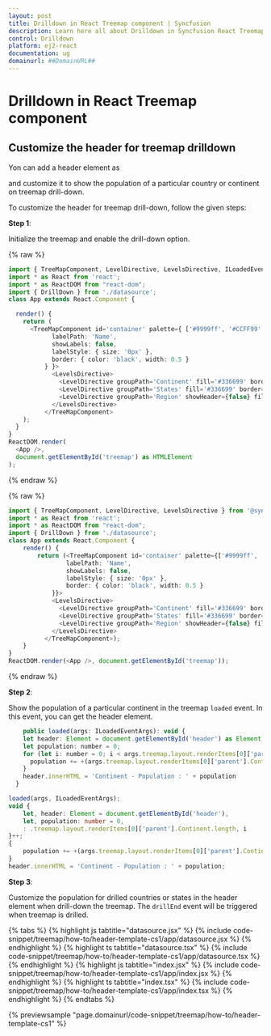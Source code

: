 ```yaml
---
layout: post
title: Drilldown in React Treemap component | Syncfusion
description: Learn here all about Drilldown in Syncfusion React Treemap component of Syncfusion Essential JS 2 and more.
control: Drilldown 
platform: ej2-react
documentation: ug
domainurl: ##DomainURL##
---
```


# Drilldown in React Treemap component

## Customize the header for treemap drilldown

Yon can add a header element as <div> and customize it to show the population of a particular country or continent on treemap drill-down.

To customize the header for treemap drill-down, follow the given steps:

**Step 1**:

<!-- markdownlint-disable MD031 -->
Initialize the treemap and enable the drill-down option.

{% raw %}

```ts
import { TreeMapComponent, LevelDirective, LevelsDirective, ILoadedEventArgs, IDrillEndEventArgs } from '@syncfusion/ej2-react-treemap';
import * as React from 'react';
import * as ReactDOM from "react-dom";
import { DrillDown } from './datasource';
class App extends React.Component {

  render() {
    return (
      <TreeMapComponent id='container' palette={ ['#9999ff', '#CCFF99', '#FFFF99', '#FF9999', '#FF99FF', '#FFCC66'] } enableDrillDown={true} format={"n"} useGroupingSeparator={true} dataSource={DrillDown} weightValuePath='Population' leafItemSettings={ {
            labelPath: 'Name',
            showLabels: false,
            labelStyle: { size: '0px' },
            border: { color: 'black', width: 0.5 }
          } }>
            <LevelsDirective>
              <LevelDirective groupPath='Continent' fill='#336699' border={ { color: 'black', width: 0.5 } } />
              <LevelDirective groupPath='States' fill='#336699' border={ { color: 'black', width: 0.5 } } />
              <LevelDirective groupPath='Region' showHeader={false} fill='#336699' border={ { color: 'black', width: 0.5 } } />
            </LevelsDirective>
          </TreeMapComponent>
    );
  }
}
ReactDOM.render(
  <App />,
  document.getElementById('treemap') as HTMLElement
);
```
{% endraw %}

{% raw %}

```ts
import { TreeMapComponent, LevelDirective, LevelsDirective } from '@syncfusion/ej2-react-treemap';
import * as React from 'react';
import * as ReactDOM from "react-dom";
import { DrillDown } from './datasource';
class App extends React.Component {
    render() {
        return (<TreeMapComponent id='container' palette={['#9999ff', '#CCFF99', '#FFFF99', '#FF9999', '#FF99FF', '#FFCC66']} enableDrillDown={true} format={"n"} useGroupingSeparator={true} dataSource={DrillDown} weightValuePath='Population' leafItemSettings={{
                labelPath: 'Name',
                showLabels: false,
                labelStyle: { size: '0px' },
                border: { color: 'black', width: 0.5 }
            }}>
            <LevelsDirective>
              <LevelDirective groupPath='Continent' fill='#336699' border={{ color: 'black', width: 0.5 }}/>
              <LevelDirective groupPath='States' fill='#336699' border={{ color: 'black', width: 0.5 }}/>
              <LevelDirective groupPath='Region' showHeader={false} fill='#336699' border={{ color: 'black', width: 0.5 }}/>
            </LevelsDirective>
          </TreeMapComponent>);
    }
}
ReactDOM.render(<App />, document.getElementById('treemap'));
```
{% endraw %}

**Step 2**:

Show the population of a particular continent in the treemap `loaded` event. In this event, you can get the header element.



```jsx
    public loaded(args: ILoadedEventArgs): void {
    let header: Element = document.getElementById('header') as Element;
    let population: number = 0;
    for (let i: number = 0; i < args.treemap.layout.renderItems[0]['parent'].Continent.length; i++) {
      population += +(args.treemap.layout.renderItems[0]['parent'].Continent[i]['data'].Population);
    }
    header.innerHTML = 'Continent - Population : ' + population
  }
```

```ts
loaded(args, ILoadedEventArgs);
void {
    let, header: Element = document.getElementById('header'),
    let, population: number = 0,
    : .treemap.layout.renderItems[0]['parent'].Continent.length, i
}++;
{
    population += +(args.treemap.layout.renderItems[0]['parent'].Continent[i]['data'].Population);
}
header.innerHTML = 'Continent - Population : ' + population;
```

**Step 3**:

Customize the population for drilled countries or states in the header element when drill-down the treemap. The `drillEnd` event will be triggered when treemap is drilled.

{% tabs %}
{% highlight js tabtitle="datasource.jsx" %}
{% include code-snippet/treemap/how-to/header-template-cs1/app/datasource.jsx %}
{% endhighlight %}
{% highlight ts tabtitle="datasource.tsx" %}
{% include code-snippet/treemap/how-to/header-template-cs1/app/datasource.tsx %}
{% endhighlight %}
{% highlight js tabtitle="index.jsx" %}
{% include code-snippet/treemap/how-to/header-template-cs1/app/index.jsx %}
{% endhighlight %}
{% highlight ts tabtitle="index.tsx" %}
{% include code-snippet/treemap/how-to/header-template-cs1/app/index.tsx %}
{% endhighlight %}
{% endtabs %}

 {% previewsample "page.domainurl/code-snippet/treemap/how-to/header-template-cs1" %}